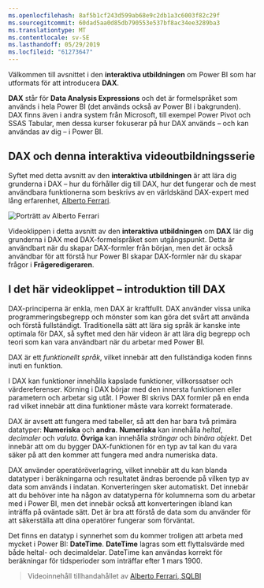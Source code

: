 ```yaml
---
ms.openlocfilehash: 8af5b1cf243d599ab68e9c2db1a3c6003f82c29f
ms.sourcegitcommit: 60dad5aa0d85db790553e537bf8ac34ee3289ba3
ms.translationtype: MT
ms.contentlocale: sv-SE
ms.lasthandoff: 05/29/2019
ms.locfileid: "61273647"
---
```

Välkommen till avsnittet i den **interaktiva utbildningen** om Power BI som har utformats för att introducera **DAX**.

**DAX** står för **Data Analysis Expressions** och det är formelspråket som används i hela Power BI (det används också av Power BI i bakgrunden). DAX finns även i andra system från Microsoft, till exempel Power Pivot och SSAS Tabular, men dessa kurser fokuserar på hur DAX används – och kan användas av dig – i Power BI.

## <a name="dax-and-this-guided-learning-video-series"></a>DAX och denna interaktiva videoutbildningsserie
Syftet med detta avsnitt av den **interaktiva utbildningen** är att lära dig grunderna i DAX – hur du förhåller dig till DAX, hur det fungerar och de mest användbara funktionerna som beskrivs av en världskänd DAX-expert med lång erfarenhet, [ Alberto Ferrari](http://www.sqlbi.com/learning-dax).

![Porträtt av Alberto Ferrari](media/7-1-intro-to-dax/intro_dax_6_alberto_ferrari.png)

Videoklippen i detta avsnitt av den **interaktiva utbildningen** om **DAX** lär dig grunderna i DAX med DAX-formelspråket som utgångspunkt. Detta är användbart när du skapar DAX-formler från början, men det är också användbar för att förstå hur Power BI skapar DAX-formler när du skapar frågor i **Frågeredigeraren**.

## <a name="in-this-video---introduction-to-dax"></a>I det här videoklippet – introduktion till DAX
DAX-principerna är enkla, men DAX är kraftfullt. DAX använder vissa unika programmeringsbegrepp och mönster som kan göra det svårt att använda och förstå fullständigt. Traditionella sätt att lära sig språk är kanske inte optimala för DAX, så syftet med den här videon är att lära dig begrepp och teori som kan vara användbart när du arbetar med Power BI.

DAX är ett *funktionellt språk*, vilket innebär att den fullständiga koden finns inuti en funktion.

I DAX kan funktioner innehålla kapslade funktioner, villkorssatser och värdereferenser. Körning i DAX börjar med den innersta funktionen eller parametern och arbetar sig utåt. I Power BI skrivs DAX formler på en enda rad vilket innebär att dina funktioner måste vara korrekt formaterade.

DAX är avsett att fungera med tabeller, så att den har bara två primära datatyper: **Numeriska** och **andra**. **Numeriska** kan innehålla *heltal*, *decimaler* och *valuta*. **Övriga** kan innehålla *strängar* och *binära objekt*. Det innebär att om du bygger DAX-funktionen för en typ av tal kan du vara säker på att den kommer att fungera med andra numeriska data.

DAX använder operatöröverlagring, vilket innebär att du kan blanda datatyper i beräkningarna och resultatet ändras beroende på vilken typ av data som används i indatan. Konverteringen sker automatiskt. Det innebär att du behöver inte ha någon av datatyperna för kolumnerna som du arbetar med i Power BI, men det innebär också att konverteringen ibland kan inträffa på oväntade sätt. Det är bra att förstå de data som du använder för att säkerställa att dina operatörer fungerar som förväntat.

Det finns en datatyp i synnerhet som du kommer troligen att arbeta med mycket i Power BI: **DateTime**. **DateTime** lagras som ett flyttalsvärde med både heltal- och decimaldelar. DateTime kan användas korrekt för beräkningar för tidsperioder som inträffar efter 1 mars 1900.

> Videoinnehåll tillhandahållet av [Alberto Ferrari, SQLBI](http://www.sqlbi.com/learning-dax/?utm_source=powerbi&utm_medium=marketing&utm_campaign=after-summit)
> 
> 

